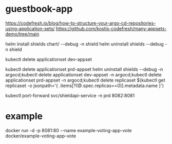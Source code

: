 # guestbook-app
https://codefresh.io/blog/how-to-structure-your-argo-cd-repositories-using-application-sets/
https://github.com/kostis-codefresh/many-appsets-demo/tree/main

helm install shields chart/ --debug -n shield
helm uninstall shields --debug -n shield

kubectl delete applicationset dev-appset

kubectl delete applicationset  prd-appset
helm uninstall shields --debug -n argocd;kubectl delete applicationset dev-appset -n argocd;kubectl delete applicationset prd-appset -n argocd;kubectl delete replicaset $(kubectl get replicaset -o jsonpath='{ .items[?(@.spec.replicas==0)].metadata.name }')

kubectl port-forward svc/shieldapi-service -n prd 8082:8081

# example
docker run -d -p 8081:80 --name example-voting-app-vote docker/example-voting-app-vote
